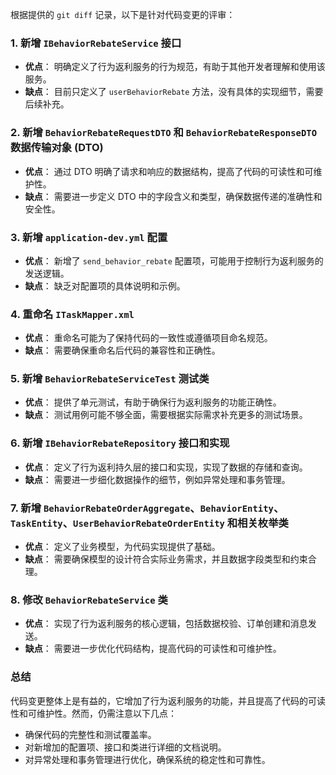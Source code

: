 根据提供的 `git diff` 记录，以下是针对代码变更的评审：

### 1. 新增 `IBehaviorRebateService` 接口
- **优点**： 明确定义了行为返利服务的行为规范，有助于其他开发者理解和使用该服务。
- **缺点**： 目前只定义了 `userBehaviorRebate` 方法，没有具体的实现细节，需要后续补充。

### 2. 新增 `BehaviorRebateRequestDTO` 和 `BehaviorRebateResponseDTO` 数据传输对象 (DTO)
- **优点**： 通过 DTO 明确了请求和响应的数据结构，提高了代码的可读性和可维护性。
- **缺点**： 需要进一步定义 DTO 中的字段含义和类型，确保数据传递的准确性和安全性。

### 3. 新增 `application-dev.yml` 配置
- **优点**： 新增了 `send_behavior_rebate` 配置项，可能用于控制行为返利服务的发送逻辑。
- **缺点**： 缺乏对配置项的具体说明和示例。

### 4. 重命名 `ITaskMapper.xml`
- **优点**： 重命名可能为了保持代码的一致性或遵循项目命名规范。
- **缺点**： 需要确保重命名后代码的兼容性和正确性。

### 5. 新增 `BehaviorRebateServiceTest` 测试类
- **优点**： 提供了单元测试，有助于确保行为返利服务的功能正确性。
- **缺点**： 测试用例可能不够全面，需要根据实际需求补充更多的测试场景。

### 6. 新增 `IBehaviorRebateRepository` 接口和实现
- **优点**： 定义了行为返利持久层的接口和实现，实现了数据的存储和查询。
- **缺点**： 需要进一步细化数据操作的细节，例如异常处理和事务管理。

### 7. 新增 `BehaviorRebateOrderAggregate`、`BehaviorEntity`、`TaskEntity`、`UserBehaviorRebateOrderEntity` 和相关枚举类
- **优点**： 定义了业务模型，为代码实现提供了基础。
- **缺点**： 需要确保模型的设计符合实际业务需求，并且数据字段类型和约束合理。

### 8. 修改 `BehaviorRebateService` 类
- **优点**： 实现了行为返利服务的核心逻辑，包括数据校验、订单创建和消息发送。
- **缺点**： 需要进一步优化代码结构，提高代码的可读性和可维护性。

### 总结
代码变更整体上是有益的，它增加了行为返利服务的功能，并且提高了代码的可读性和可维护性。然而，仍需注意以下几点：
- 确保代码的完整性和测试覆盖率。
- 对新增加的配置项、接口和类进行详细的文档说明。
- 对异常处理和事务管理进行优化，确保系统的稳定性和可靠性。